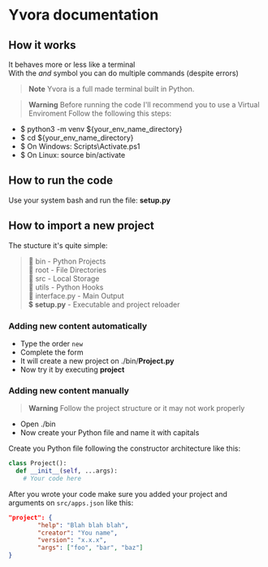 # Yvora documentation

## How it works
It behaves more or less like a terminal\
With the *and* symbol you can do multiple commands (despite errors)

> __Note__
Yvora is a full made terminal built in Python.

>__Warning__
Before running the code I'll recommend you to use a Virtual Enviroment
Follow the following this steps:
- $ python3 -m venv ${your_env_name_directory}
- $ cd ${your_env_name_directory}
- $ On Windows: Scripts\Activate.ps1
- $ On Linux: source bin/activate

## How to run the code
Use your system bash and run the file: __setup.py__

## How to import a new project
The stucture it's quite simple:

>:file_folder: bin    - Python Projects\
:file_folder: root - File Directories\
:file_folder: src - Local Storage\
:file_folder: utils - Python Hooks\
:memo: interface.py - Main Output\
:heavy_dollar_sign: __setup.py__ - Executable and  project reloader

### Adding new content automatically

- Type the order `new`
- Complete the form
- It will create a new project on ./bin/__Project.py__
- Now try it by executing __project__

### Adding new content manually

>__Warning__
Follow the project structure or it may not work properly

- Open ./bin
- Now create your Python file and name it with capitals

Create you Python file following the constructor architecture like this:

```python
class Project():
  def __init__(self, ...args):
    # Your code here
```

After you wrote your code make sure you added your project and arguments on `src/apps.json` like this:

```json
"project": {
        "help": "Blah blah blah",
        "creator": "You name",
        "version": "x.x.x",
        "args": ["foo", "bar", "baz"]
}
```
